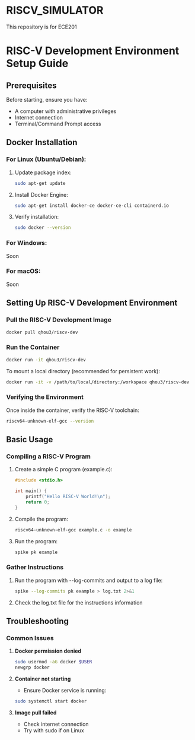 # RISCV_SIMULATOR
This repository is for ECE201
# RISC-V Development Environment Setup Guide

## Prerequisites

Before starting, ensure you have:
- A computer with administrative privileges
- Internet connection
- Terminal/Command Prompt access

## Docker Installation

### For Linux (Ubuntu/Debian):
1. Update package index:
   ```bash
   sudo apt-get update
   ```
2. Install Docker Engine:
   ```bash
   sudo apt-get install docker-ce docker-ce-cli containerd.io
   ```
3. Verify installation:
   ```bash
   sudo docker --version
   ```

### For Windows:
Soon
### For macOS:
Soon

## Setting Up RISC-V Development Environment

### Pull the RISC-V Development Image
```bash
docker pull qhou3/riscv-dev
```

### Run the Container
```bash
docker run -it qhou3/riscv-dev
```

To mount a local directory (recommended for persistent work):
```bash
docker run -it -v /path/to/local/directory:/workspace qhou3/riscv-dev
```

### Verifying the Environment
Once inside the container, verify the RISC-V toolchain:
```bash
riscv64-unknown-elf-gcc --version
```

## Basic Usage
### Compiling a RISC-V Program
1. Create a simple C program (example.c):
   ```c
   #include <stdio.h>
   
   int main() {
       printf("Hello RISC-V World!\n");
       return 0;
   }
   ```

2. Compile the program:
   ```bash
   riscv64-unknown-elf-gcc example.c -o example 
   ```

3. Run the program:
   ```bash
   spike pk example
   ```
### Gather Instructions
1. Run the program with --log-commits and output to a log file:
   ```bash
   spike --log-commits pk example > log.txt 2>&1
   ```
2. Check the log.txt file for the instructions information
   
## Troubleshooting

### Common Issues

1. **Docker permission denied**
   ```bash
   sudo usermod -aG docker $USER
   newgrp docker
   ```

2. **Container not starting**
   - Ensure Docker service is running:
   ```bash
   sudo systemctl start docker
   ```

3. **Image pull failed**
   - Check internet connection
   - Try with sudo if on Linux
